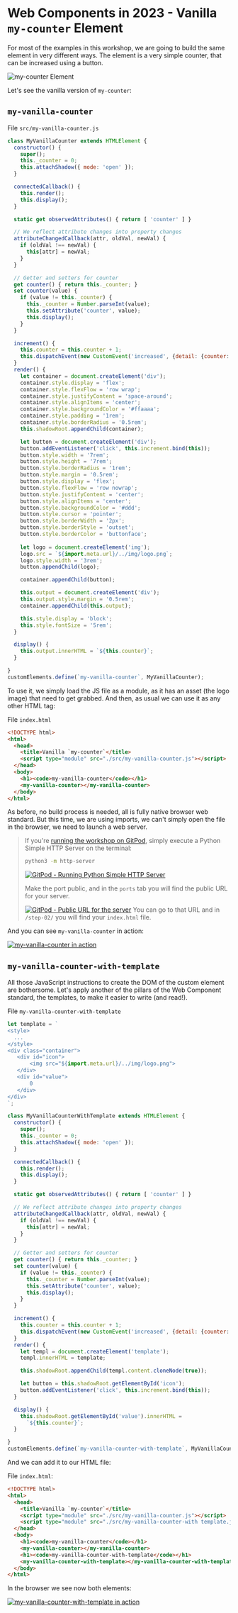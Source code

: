 # Web Components in 2023 - Vanilla `my-counter` Element

For most of the examples in this workshop, we are going to build the same element in very different ways. The element is a very simple counter, that can be increased using a button.

![`my-counter` Element](./img/my-counter.png)

Let's see the vanilla version of `my-counter`:

## `my-vanilla-counter`

File `src/my-vanilla-counter.js`

```javascript
class MyVanillaCounter extends HTMLElement {
  constructor() {
    super();
    this._counter = 0;
    this.attachShadow({ mode: 'open' });
  }

  connectedCallback() {
    this.render();
    this.display();
  }

  static get observedAttributes() { return [ 'counter' ] }

  // We reflect attribute changes into property changes
  attributeChangedCallback(attr, oldVal, newVal) {
    if (oldVal !== newVal) {
      this[attr] = newVal;
    }
  }

  // Getter and setters for counter
  get counter() { return this._counter; }
  set counter(value) { 
    if (value != this._counter) {
      this._counter = Number.parseInt(value);
      this.setAttribute('counter', value);
      this.display();
    }
  }

  increment() {
    this.counter = this.counter + 1;
    this.dispatchEvent(new CustomEvent('increased', {detail: {counter: this.counter}}));
  }
  render() {
    let container = document.createElement('div');
    container.style.display = 'flex';
    container.style.flexFlow = 'row wrap';
    container.style.justifyContent = 'space-around'; 
    container.style.alignItems = 'center';
    container.style.backgroundColor = '#ffaaaa';
    container.style.padding = '1rem';
    container.style.borderRadius = '0.5rem';
    this.shadowRoot.appendChild(container);

    let button = document.createElement('div');
    button.addEventListener('click', this.increment.bind(this));
    button.style.width = '7rem';
    button.style.height = '7rem';
    button.style.borderRadius = '1rem';
    button.style.margin = '0.5rem';
    button.style.display = 'flex';
    button.style.flexFlow = 'row nowrap';
    button.style.justifyContent = 'center';
    button.style.alignItems = 'center';
    button.style.backgroundColor = '#ddd';
    button.style.cursor = 'pointer';
    button.style.borderWidth = '2px';
    button.style.borderStyle = 'outset';
    button.style.borderColor = 'buttonface';
    
    let logo = document.createElement('img');
    logo.src = `${import.meta.url}/../img/logo.png`;
    logo.style.width = '3rem';
    button.appendChild(logo);

    container.appendChild(button);

    this.output = document.createElement('div');
    this.output.style.margin = '0.5rem';
    container.appendChild(this.output);

    this.style.display = 'block';
    this.style.fontSize = '5rem';
  }

  display() {
    this.output.innerHTML = `${this.counter}`;
  }

}
customElements.define(`my-vanilla-counter`, MyVanillaCounter);
```
To use it, we simply load the JS file as a module, as it has an asset (the logo image) that need to get grabbed. And then, as usual we can use it as any other HTML tag:

File `index.html`
```html
<!DOCTYPE html>
<html>
  <head>
    <title>Vanilla `my-counter`</title>
    <script type="module" src="./src/my-vanilla-counter.js"></script>
  </head>
  <body>
    <h1><code>my-vanilla-counter</code></h1>
    <my-vanilla-counter></my-vanilla-counter>
  </body>
</html>
```

As before, no build process is needed, all is fully native browser web standard. But this time, we are using imports, we can't simply open the file in the browser, we need to launch a web server.

> If you're [running the workshop on GitPod](https://gitpod.io/#https://github.com/LostInBrittany/web-components-in-2023.git), simply execute a Python Simple HTTP Server on the terminal:
>
> ```bash
> python3 -m http-server
> ```
> [![GitPod - Running Python Simple HTTP Server](./img/gitpod-python-simple-http-server-1024.jpg)](./img/gitpod-python-simple-http-server.png)
> 
> Make the port public, and in the `ports` tab you will find the public URL for your server.
> 
> [![GitPod - Public URL for the server](./img/gitpod-public-url-1024.jpg)](./img/gitpod-public-url.png)
> You can go to that URL and in `/step-02/` you will find your `index.html` file.
 
And you can see `my-vanilla-counter` in action: 

[![`my-vanilla-counter` in action](./img/my-vanilla-counter-1024.jpg)](./img/my-vanilla-counter.png)


## `my-vanilla-counter-with-template`

All those JavaScript instructions to create the DOM of the custom element are bothersome. Let's apply another of the pillars of the Web Component standard, the templates, to make it easier to write (and read!).

File `my-vanilla-counter-with-template`
```javascript
let template = `
<style>
  ...
</style>
<div class="container">
   <div id="icon">
       <img src="${import.meta.url}/../img/logo.png">
   </div>
   <div id="value">
       0
   </div>
</div>
`;

class MyVanillaCounterWithTemplate extends HTMLElement {
  constructor() {
    super();
    this._counter = 0;
    this.attachShadow({ mode: 'open' });
  }

  connectedCallback() {
    this.render();
    this.display();
  }

  static get observedAttributes() { return [ 'counter' ] }

  // We reflect attribute changes into property changes
  attributeChangedCallback(attr, oldVal, newVal) {
    if (oldVal !== newVal) {
      this[attr] = newVal;
    }
  }

  // Getter and setters for counter
  get counter() { return this._counter; }
  set counter(value) { 
    if (value != this._counter) {
      this._counter = Number.parseInt(value);
      this.setAttribute('counter', value);
      this.display();
    }
  }

  increment() {
    this.counter = this.counter + 1;
    this.dispatchEvent(new CustomEvent('increased', {detail: {counter: this.counter}}));
  }
  render() {
    let templ = document.createElement('template');     
    templ.innerHTML = template;

    this.shadowRoot.appendChild(templ.content.cloneNode(true));

    let button = this.shadowRoot.getElementById('icon');
    button.addEventListener('click', this.increment.bind(this));
  }

  display() {
    this.shadowRoot.getElementById('value').innerHTML =
      `${this.counter}`;
  }

}
customElements.define(`my-vanilla-counter-with-template`, MyVanillaCounterWithTemplate);
```

And we can add it to our HTML file:

File `index.html`:
```html
<!DOCTYPE html>
<html>
  <head>
    <title>Vanilla `my-counter`</title>
    <script type="module" src="./src/my-vanilla-counter.js"></script>
    <script type="module" src="./src/my-vanilla-counter-with template.js"></script>
  </head>
  <body>
    <h1><code>my-vanilla-counter</code></h1>
    <my-vanilla-counter></my-vanilla-counter>
    <h1><code>my-vanilla-counter-with-template</code></h1>
    <my-vanilla-counter-with-template></my-vanilla-counter-with-template>
  </body>
</html>
```

In the browser we see now both elements:

[![`my-vanilla-counter-with-template` in action](./img/my-vanilla-counter-with-template-1024.jpg)](./img/my-vanilla-counter-with-template.png)